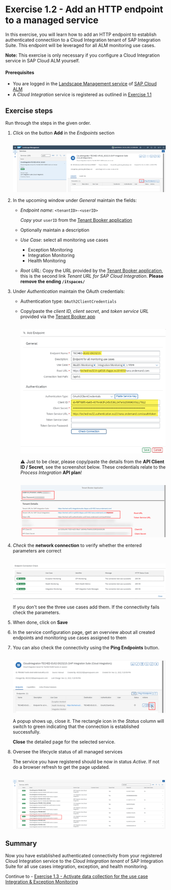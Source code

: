 # Exercise 1.2 - Add an HTTP endpoint to a managed service

In this exercise, you will learn how to add an HTTP endpoint to establish authenticated connectiion to a Cloud Integration tenant of SAP Integration Suite. This endpoint will be leveraged for all ALM monitoring use cases.

**Note:** This exercise is only necessary if you configure a Cloud Integration service in SAP Cloud ALM yourself.

#### Prerequisites

- You are logged in the [Landscape Management service](https://teched22-cloudalm-003.eu10.alm.cloud.sap/shell/run?sap-ui-app-id=sap.crun.landscape) of [SAP Cloud ALM](https://teched22-cloudalm-003.eu10.alm.cloud.sap/launchpad#Shell-home)
- A *Cloud Integration* service is registered as outlined in [Exercise 1.1](/exercises/ex1/ex11/)

## Exercise steps

Run through the steps in the given order. 

1. *Click* on the button **Add** in the *Endpoints* section

    <br>![](/exercises/ex1/images/LMSAddEndpointButton.png)
       
2.	In the upcoming window under *General* maintain the fields:
    
    - *Endpoint name*: `<tenantID>-<userID>`
       
        *Copy* your `userID` from  the [Tenant Booker application](/exercises/ex0/ex02/)
		
    - Optionally maintain a description
    - *Use Case*: select all monitoring use cases
        - Exception Monitoring
        - Integration Monitoring
        - Health Monitoring
     - *Root URL*: Copy the URL provided by the [Tenant Booker application](/exercises/ex0/ex02/), this is the second link *Tenant URL for SAP Cloud Integration*. **Please remove the ending `/itspaces/`**
    
  
3.	Under *Authentication* maintain the OAuth credentials:
	
	- Authentication type: `OAuth2ClientCredentials`
	
	- Copy/paste the *client ID, client secret*, and *token service URL* provided via the  [Tenant Booker app](/exercises/ex0/ex02/) 

	   <br>![](/exercises/ex1/images/LMSAddEndpoint.png)

	  :warning: Just to be clear, please copy/paste the details from the **API Client ID / Secret**, see the screenshot below. These credentials relate to the *Process Integration* **API plan**!

		 <br>![](/exercises/ex1/images/BookerAppResultEndpoint.png)
    
4. *Check* the **network connection** to verify whether the entered parameters are correct

    <br>![](/exercises/ex1/images/LMSEndpointConnectionCheck.png)
    
    If you don't see the three use cases add them. If the connectivity fails check the parameters.
    
5. When done, click on **Save**

6. In the service configuration page, get an overview about all created endpoints and monitoring use cases assigned to them

6. You can also check the connectivity using the **Ping Endpoints** button. 

    <br>![](/exercises/ex1/images/LMSPingConnection.png)
    
    A popup shows up, close it. The rectangle icon in the *Status* column will switch to green indicating that the connection is established successfully.
    
    **Close** the detailed page for the selected service.
    
7.  Oversee the lifecycle status of all managed services

    The service you have registered should be now in status *Active*. If not do a browser refresh to get the page updated.

    <br>![](/exercises/ex1/images/LMSManagedServices.png)
    
## Summary

Now you have established authenticated connectivity from your registered Cloud Integration service to the *Cloud Integration tenant* of SAP Integration Suite for all use cases integration, exception, and health monitoring.

Continue to - [Exercise 1.3 - Activate data collection for the use case Integration & Exception Monitoring](/exercises/ex1/ex13/)

